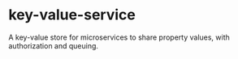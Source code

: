 # key-value-service
A key-value store for microservices to share property values, with authorization and queuing. 
